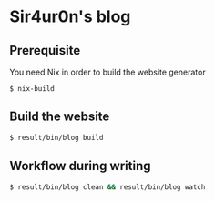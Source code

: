 # Sir4ur0n's blog

## Prerequisite
You need Nix in order to build the website generator
```
$ nix-build
```

## Build the website
```bash
$ result/bin/blog build
```

## Workflow during writing
```bash
$ result/bin/blog clean && result/bin/blog watch
```
